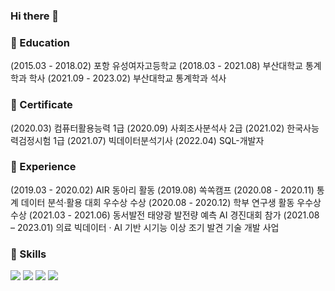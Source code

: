 ### Hi there 👋

### 🔭 Education
(2015.03 - 2018.02) 포항 유성여자고등학교
(2018.03 - 2021.08) 부산대학교 통계학과 학사
(2021.09 - 2023.02) 부산대학교 통계학과 석사

### 🌱 Certificate
(2020.03) 컴퓨터활용능력 1급
(2020.09) 사회조사분석사 2급
(2021.02) 한국사능력검정시험 1급
(2021.07) 빅데이터분석기사
(2022.04) SQL-개발자

### 👯 Experience
(2019.03 - 2020.02) AIR 동아리 활동
(2019.08) 쏙쏙캠프
(2020.08 - 2020.11) 통계 데이터 분석·활용 대회 우수상 수상
(2020.08 - 2020.12) 학부 연구생 활동 우수상 수상
(2021.03 - 2021.06) 동서발전 태양광 발전량 예측 AI 경진대회 참가
(2021.08 – 2023.01) 의료 빅데이터 · AI 기반 시기능 이상 조기 발견 기술 개발 사업

### 🤔 Skills
<img src="https://img.shields.io/badge/#276DC3-3178C6?style=flat&logo=#276DC3&logoColor=white"/>
<img src="https://img.shields.io/badge/#3776AB-3178C6?style=flat&logo=#3776AB&logoColor=white"/>
<img src="https://img.shields.io/badge/#4479A1-3178C6?style=flat&logo=#4479A1&logoColor=white"/>

<img src="https://img.shields.io/badge/#000000-3178C6?style=flat&logo=#000000&logoColor=white"/>



<!--
**Lee-Eun-Ju/Lee-Eun-Ju** is a ✨ _special_ ✨ repository because its `README.md` (this file) appears on your GitHub profile.

Here are some ideas to get you started:

- 🔭 I’m currently working on ...
- 🌱 I’m currently learning ...
- 👯 I’m looking to collaborate on ...
- 🤔 I’m looking for help with ...
- 💬 Ask me about ...
- 📫 How to reach me: ...
- 😄 Pronouns: ...
- ⚡ Fun fact: ...
-->
